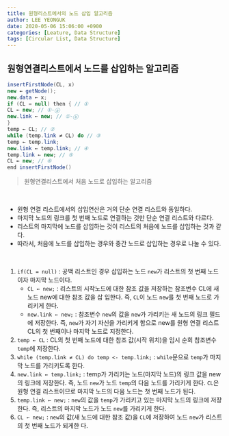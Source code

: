```yaml
---
title: 원형리스트에서의 노드 삽입 알고리즘
author: LEE YEONGUK
date: 2020-05-06 15:06:00 +0900
categories: [Leature, Data Structure]
tags: [Circular List, Data Structure]
---
```


## 원형연결리스트에서 노드를 삽입하는 알고리즘

~~~cs
insertFirstNode(CL, x)
new ← getNode();
new.data ← x;
if (CL = null) then { // ① 
CL ← new; // ①-ⓐ
new.link ← new; // ①-ⓑ
}
temp ← CL; // ②
while (temp.link ≠ CL) do // ③ 
temp ← temp.link;
new.link ← temp.link; // ④
temp.link ← new; // ⑤
CL ← new; // ⑥
end insertFirstNode()
~~~
> 원형연결리스트에서 처음 노드로 삽입하는 알고리즘   

<br/>

- 원형 연결 리스트에서의 삽입연산은 거의 단순 연결 리스트와 동일하다.
- 마지막 노드의 링크를 첫 번째 노드로 연결하는 것만 단순 연결 리스트와 다르다.
- 리스트의 마지막에 노드를 삽입하는 것이 리스트의 처음에 노드를 삽입하는 것과 같다. 
- 따라서, 처음에 노드를 삽입하는 경우와 중간 노드로 삽입하는 경우로 나눌 수 있다.

<br/>

1. `if(CL = null)` : 공백 리스트인 경우 삽입하는 노드 `new`가 리스트의 첫 번째 노드이자 마지막 노드이다.
   - `CL ← new;` : 리스트의 시작노드에 대한 참조 값을 저장하는 참조변수 CL에 새 노드 new에 대한 참조 값을 삽 입한다. 즉, `CL`이 노드 `new`를 첫 번째 노드로 가리키게 한다.
   - `new.link ← new;` : 참조변수 `new`의 값을 `new`가 가리키는 새 노드의 링크 필드에 저장한다. 즉, `new`가 자기 자신을 가리키게 함으로 new를 원형 연결 리스트 CL의 첫 번째이나 마지막 노드로 지정한다.
2. `temp ← CL` : CL의 첫 번째 노드에 대한 참조 값(시작 위치)을 임시 순회 참조변수 `temp`에 저장한다.
3. `while (temp.link ≠ CL) do temp <- temp.link;` : `while`문으로 `temp`가 마지막 노드를 가리키도록 한다.
4. `new.link ← temp.link;` : temp가 가리키는 노드(마지막 노드)의 링크 값을 new의 링크에 저장한다. 즉, 노드 `new`가 노드 `temp`의 다음 노드를 가리키게 한다. `CL`은 원형 연결 리스트이므로 마지막 노드의 다음 노드는 첫 번째 노드가 된다.
5. `temp.link ← new;` : `new`의 값을 `temp`가 가리키고 있는 마지막 노드의 링크에 저장한다. 즉, 리스트의 마지막 노드가 노드 `new`를 가리키게 한다.
6. `CL ← new;` : `new`의 값(새 노드에 대한 참조 값)을 `CL`에 저장하여 노드 `new`가 리스트의 첫 번째 노드가 되게한 다.
